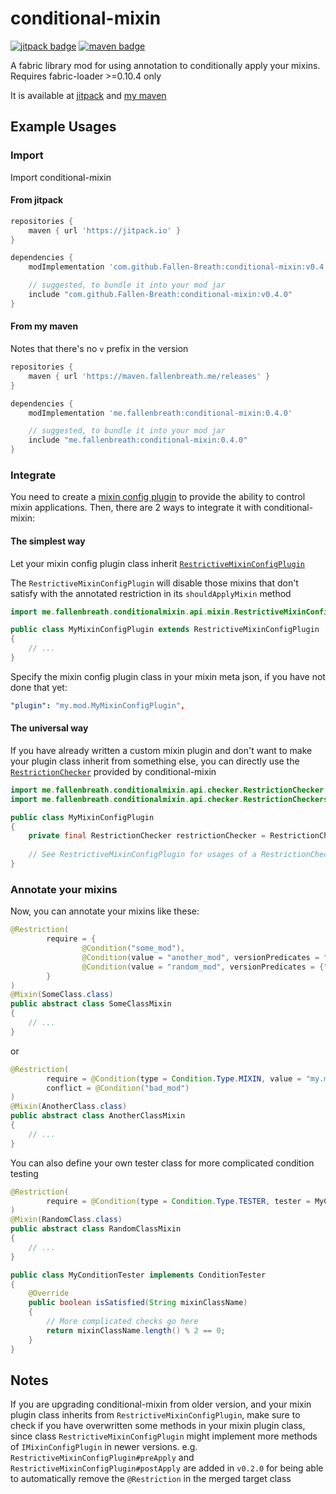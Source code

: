 # conditional-mixin

[![jitpack badge](https://jitpack.io/v/Fallen-Breath/conditional-mixin.svg)](https://jitpack.io/#Fallen-Breath/conditional-mixin)
[![maven badge](https://maven.fallenbreath.me/api/badge/latest/releases/me/fallenbreath/conditional-mixin)](https://maven.fallenbreath.me/#/releases/me/fallenbreath/conditional-mixin)

A fabric library mod for using annotation to conditionally apply your mixins. Requires fabric-loader >=0.10.4 only

It is available at [jitpack](https://jitpack.io/#Fallen-Breath/conditional-mixin) and [my maven](https://maven.fallenbreath.me/#/releases/me/fallenbreath/conditional-mixin)

## Example Usages

### Import

Import conditional-mixin 

#### From jitpack

```groovy
repositories {
    maven { url 'https://jitpack.io' }
}

dependencies {
    modImplementation 'com.github.Fallen-Breath:conditional-mixin:v0.4.0'

    // suggested, to bundle it into your mod jar
    include "com.github.Fallen-Breath:conditional-mixin:v0.4.0"
}
```

#### From my maven

Notes that there's no `v` prefix in the version

```groovy
repositories {
    maven { url 'https://maven.fallenbreath.me/releases' }
}

dependencies {
    modImplementation 'me.fallenbreath:conditional-mixin:0.4.0'

    // suggested, to bundle it into your mod jar
    include "me.fallenbreath:conditional-mixin:0.4.0"
}
```

### Integrate

You need to create a [mixin config plugin](https://github.com/SpongePowered/Mixin/blob/master/src/main/java/org/spongepowered/asm/mixin/extensibility/IMixinConfigPlugin.java)
to provide the ability to control mixin applications. Then, there are 2 ways to integrate it with conditional-mixin:

#### The simplest way

Let your mixin config plugin class inherit [`RestrictiveMixinConfigPlugin`](src/main/java/me/fallenbreath/conditionalmixin/api/mixin/RestrictiveMixinConfigPlugin.java)

The `RestrictiveMixinConfigPlugin` will disable those mixins that don't satisfy with the annotated restriction in its `shouldApplyMixin` method

```java
import me.fallenbreath.conditionalmixin.api.mixin.RestrictiveMixinConfigPlugin;

public class MyMixinConfigPlugin extends RestrictiveMixinConfigPlugin
{
    // ...
}
```

Specify the mixin config plugin class in your mixin meta json, if you have not done that yet:

```yaml
"plugin": "my.mod.MyMixinConfigPlugin",
```

#### The universal way

If you have already written a custom mixin plugin and don't want to make your plugin class inherit from something else,
you can directly use the [`RestrictionChecker`](src/main/java/me/fallenbreath/conditionalmixin/api/checker/RestrictionChecker.java) provided by conditional-mixin

```java
import me.fallenbreath.conditionalmixin.api.checker.RestrictionChecker;
import me.fallenbreath.conditionalmixin.api.checker.RestrictionCheckers;

public class MyMixinConfigPlugin
{
	private final RestrictionChecker restrictionChecker = RestrictionCheckers.memorized();
	
	// See RestrictiveMixinConfigPlugin for usages of a RestrictionChecker
}
```

### Annotate your mixins

Now, you can annotate your mixins like these:

```java
@Restriction(
        require = {
                @Condition("some_mod"),
                @Condition(value = "another_mod", versionPredicates = "2.0.x"),
                @Condition(value = "random_mod", versionPredicates = {">=1.0.1 <1.2", ">=2.0.0"}),
        }
)
@Mixin(SomeClass.class)
public abstract class SomeClassMixin
{
    // ...
}
```

or

```java
@Restriction(
        require = @Condition(type = Condition.Type.MIXIN, value = "my.mod.mixin.ImportantMixin"),
        conflict = @Condition("bad_mod")
)
@Mixin(AnotherClass.class)
public abstract class AnotherClassMixin
{
    // ...
}
```

You can also define your own tester class for more complicated condition testing

```java
@Restriction(
        require = @Condition(type = Condition.Type.TESTER, tester = MyConditionTester.class)
)
@Mixin(RandomClass.class)
public abstract class RandomClassMixin
{
    // ...
}

public class MyConditionTester implements ConditionTester
{
	@Override
	public boolean isSatisfied(String mixinClassName)
	{
		// More complicated checks go here
		return mixinClassName.length() % 2 == 0;
	}
}
```

## Notes

If you are upgrading conditional-mixin from older version, and your mixin plugin class inherits from `RestrictiveMixinConfigPlugin`, 
make sure to check if you have overwritten some methods in your mixin plugin class,
since class `RestrictiveMixinConfigPlugin` might implement more methods of `IMixinConfigPlugin` in newer versions.
e.g. `RestrictiveMixinConfigPlugin#preApply` and `RestrictiveMixinConfigPlugin#postApply` are added in `v0.2.0`
for being able to automatically remove the `@Restriction` in the merged target class
